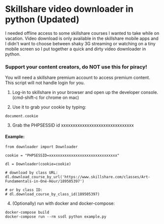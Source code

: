 # Skillshare video downloader in python (Updated)

I needed offline access to some skillshare courses I wanted to take while on vacation.
Video download is only available in the skillshare mobile apps and I didn't want to
choose between shaky 3G streaming or watching on a tiny mobile screen so I put together a
quick and dirty video downloader in python.

### Support your content creators, do NOT use this for piracy!

You will need a skillshare premium account to access premium content.
This script will not handle login for you.

1. Log-in to skillshare in your browser and open up the developer console.
(cmd-shift-c for chrome on mac)

2. Use it to grab your cookie by typing:
```
document.cookie
```

3. Grab the PHPSESSID id xxxxxxxxxxxxxxxxxxxxxxxxxxxxxxx

#### Example:
```
from downloader import Downloader

cookie = "PHPSESSID=xxxxxxxxxxxxxxxxxxxxxxxxxxxxxxx"

dl = Downloader(cookie=cookie)

# download by class URL:
dl.download_course_by_url('https://www.skillshare.com/classes/Art-Fundamentals-in-One-Hour/189505397')

# or by class ID:
# dl.download_course_by_class_id(189505397)
```

4. (Optionally) run with docker and docker-compose:
```
docker-compose build
docker-compose run --rm ssdl python example.py
```
